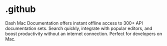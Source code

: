 # .github
Dash Mac Documentation offers instant offline access to 300+ API documentation sets. Search quickly, integrate with popular editors, and boost productivity without an internet connection. Perfect for developers on Mac.
